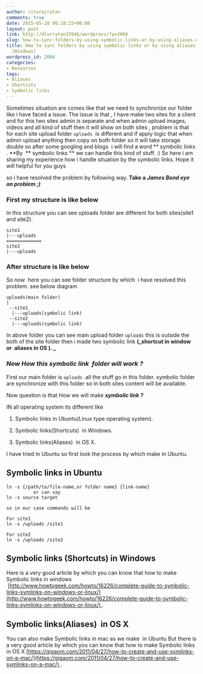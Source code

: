 ```yaml
---
author: riturajratan
comments: true
date: 2015-05-28 06:18:22+00:00
layout: post
link: http://dlurratan37846/wordpress/?p=2066
slug: how-to-sync-folders-by-using-symbolic-links-or-by-using-aliases-os-x-or-shortcuts-windows
title: How to sync folders by using symbolic links or by using aliases (OS X) or shortcuts
  (Windows)
wordpress_id: 2066
categories:
- Resources
tags:
- Aliases
- Shortcuts
- Symbolic links
---
```


Sometimes situation are comes like that we need to synchronize our folder like i have faced a issue. The issue is that , I have make two sites for a client and for this two sites admin is separate and when admin upload images, videos and all kind of stuff then it will show on both sites , problem is that for each site upload folder `uploads`  is different and if apply logic that when admin upload anything then copy on both folder so it will take storage double so after some googling and blogs  i will find a word ** symbolic links . **By  ** symbolic links ** we can handle this kind of stuff. :) So here i am sharing my experience how i handle situation by the symbolic links. Hope it will helpful for you guys

so i have resolved the problem by following way. **Take a** _**James Bond eye on problem ;)**_


### First my structure is like below


In this structure you can see uploads folder are different for both sites(site1 and site2).

    
    site1
    |---uploads
    =============
    site2
    |---uploads
    




### After structure is like below


So now  here you can see folder structure by which  i have resolved this problem. see below diagram

    
    uploads(main folder)
    |
     --site1
      |---uploads(symbolic link)     
     --site2
      |---uploads(symbolic link)


In above folder you can see main upload folder `uploads` this is outside the both of the site folder then i made two symbolic link **(_shortcut in window or  aliases in OS ). _**


### **_Now How this symbolic link  folder will work ?_**


First our main folder is `uploads` .all the stuff go in this folder. symbolic folder are synchronize with this folder so in both sites content will be available.

Now question is that How we will make **_symbolic link ?_**

IN all operating system its different like



	
  1. Symbolic links in Ubuntu(Linux type operating system).

	
  2. Symbolic links(Shortcuts)  in Windows.

	
  3. Symbolic links(Aliases)  in OS X.


I have tried in Ubuntu so first look the process by which make in Ubuntu.


## Symbolic links in Ubuntu



    
    ln -s {/path/to/file-name,or folder name} {link-name}
              or can say
    ln -s source target 
    
    so in our case commands will be 
    
    For site1 
    ln -s /uploads /site1
    
    For site2 
    ln -s /uploads /site2
    
    




## 




## Symbolic links (Shortcuts) in Windows


Here is a very good article by which you can know that how to make Symbolic links in windows  [http://www.howtogeek.com/howto/16226/complete-guide-to-symbolic-links-symlinks-on-windows-or-linux/](http://www.howtogeek.com/howto/16226/complete-guide-to-symbolic-links-symlinks-on-windows-or-linux/) .




## Symbolic links(Aliases)  in OS X


You can also make Symbolic links in mac as we make  in Ubuntu But there is a very good article by which you can know that how to make Symbolic links in OS X [https://gigaom.com/2011/04/27/how-to-create-and-use-symlinks-on-a-mac/](https://gigaom.com/2011/04/27/how-to-create-and-use-symlinks-on-a-mac/) .
